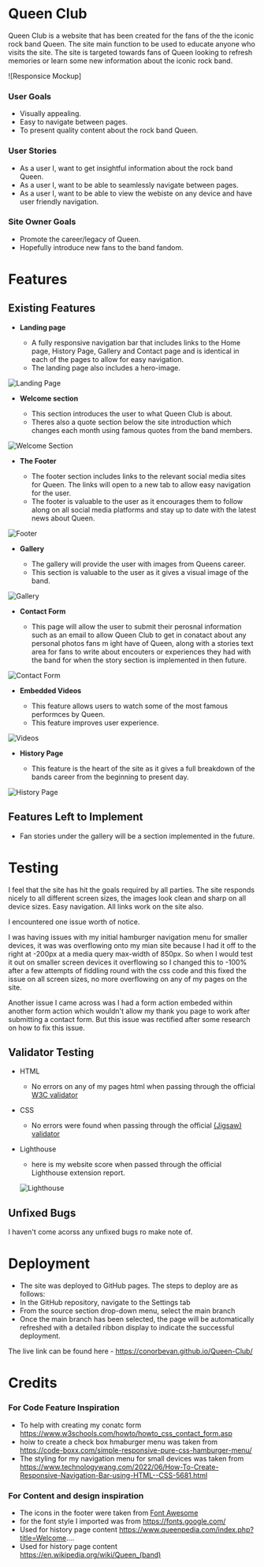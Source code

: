 # Queen Club

Queen Club is a website that has been created for the fans of the the iconic rock band Queen. The site main function to be used to educate anyone who visits the site. The site is targeted towards fans of Queen looking to refresh memories or learn some new information about the iconic rock band. 

![Responsice Mockup] 

### User Goals

- Visually appealing.
- Easy to navigate between pages.
- To present quality content about the rock band Queen.

### User Stories

- As a user I, want to get insightful information about the rock band Queen.
- As a user I, want to be able to seamlessly navigate between pages. 
- As a user I, want to be able to view the webiste on any device and have user friendly navigation.

### Site Owner Goals 

- Promote the career/legacy of Queen.
- Hopefully introduce new fans to the band fandom. 


# Features 

## Existing Features

- __Landing page__

  - A fully responsive navigation bar that includes links to the Home page, History Page, Gallery and Contact page and is identical in each of the pages to allow for easy navigation.
  - The landing page also includes a hero-image. 

![Landing Page](docs/Screenshot1.png)

- __Welcome section__

  - This section introduces the user to what Queen Club is about.  
  - Theres also a quote section below the site introduction which changes each month using famous quotes from the band members. 

![Welcome Section](docs/Screenshot6.png)

- __The Footer__ 

  - The footer section includes links to the relevant social media sites for Queen. The links will open to a new tab to allow easy navigation for the user. 
  - The footer is valuable to the user as it encourages them to follow along on all social media platforms and stay up to date with the latest news about Queen.

![Footer](docs/Screenshot2.png)

- __Gallery__

  - The gallery will provide the user with images from Queens career.
  - This section is valuable to the user as it gives a visual image of the band.

![Gallery](docs/Screenshot3.png)

- __Contact Form__

  - This page will allow the user to submit their perosnal information such as an email to allow Queen Club to get in conatact about any personal photos fans m ight have of Queen, along with a stories text area for fans to write about encouters or experiences they had with the band for when the story section is implemented in then future.

![Contact Form](docs/Screenshot4.png)

- __Embedded Videos__

  - This feature allows users to watch some of the most famous performces by Queen. 
  - This feature improves user experience. 

![Videos](docs/Screenshot5.png)

- __History Page__

  - This feature is the heart of the site as it gives a full breakdown of the bands career from the beginning to present day.

![History Page](docs/Screenshot7.png)

## Features Left to Implement

- Fan stories under the gallery will be a section implemented in the future. 


# Testing 

I feel that the site has hit the goals required by all parties. The site responds nicely to all different screen sizes, the images look clean and sharp on all device sizes. Easy navigation. All links work on the site also.
 
I encountered one issue worth of notice.

I was having issues with my initial hamburger navigation menu for smaller devices, it was was overflowing onto my mian site because I had it off to the right at -200px at a media query max-width of 850px. So when I would test it out on smaller screen devices it overflowing so I changed this to -100% after a few attempts of fiddling round with the css code and this fixed the issue on all screen sizes, no more overflowing on any of my pages on the site.

Another issue I came across was I had a form action embeded within another form action which wouldn't allow my thank you page to work after submitting a contact form. But this issue was rectified after some research on how to fix this issue.

## Validator Testing 

- HTML
  - No errors on any of my pages html when passing through the official [W3C validator](https://validator.w3.org/#validate_by_input)

- CSS
  - No errors were found when passing through the official [(Jigsaw) validator](https://jigsaw.w3.org/css-validator/#validate_by_input)

- Lighthouse
  - here is my website score when passed through the official Lighthouse extension report. 

  ![Lighthouse](docs/Screenshot8.png)

## Unfixed Bugs

I haven't come acorss any unfixed bugs ro make note of. 


# Deployment 

- The site was deployed to GitHub pages. The steps to deploy are as follows: 
- In the GitHub repository, navigate to the Settings tab 
- From the source section drop-down menu, select the main branch
- Once the main branch has been selected, the page will be automatically refreshed with a detailed ribbon display to indicate the successful deployment. 

The live link can be found here -  https://conorbevan.github.io/Queen-Club/ 


# Credits 

### For Code Feature Inspiration 
- To help with creating my conatc form https://www.w3schools.com/howto/howto_css_contact_form.asp
- hoiw to create a check box hmaburger menu was taken from https://code-boxx.com/simple-responsive-pure-css-hamburger-menu/ 
- The styling for my navigation menu for small devices was taken from https://www.technologywang.com/2022/06/How-To-Create-Responsive-Navigation-Bar-using-HTML--CSS-5681.html

### For Content and design inspiration
- The icons in the footer were taken from [Font Awesome](https://fontawesome.com/)
- for the font style I imported was from https://fonts.google.com/ 
- Used for history page content https://www.queenpedia.com/index.php?title=Welcome....
- Used for history page content https://en.wikipedia.org/wiki/Queen_(band)